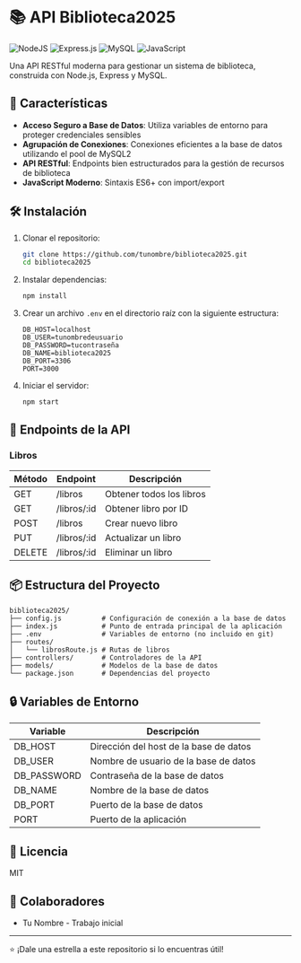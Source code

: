 # 📚 API Biblioteca2025

![NodeJS](https://img.shields.io/badge/node.js-6DA55F?style=for-the-badge&logo=node.js&logoColor=white)
![Express.js](https://img.shields.io/badge/express.js-%23404d59.svg?style=for-the-badge&logo=express&logoColor=%2361DAFB)
![MySQL](https://img.shields.io/badge/mysql-%2300f.svg?style=for-the-badge&logo=mysql&logoColor=white)
![JavaScript](https://img.shields.io/badge/javascript-%23323330.svg?style=for-the-badge&logo=javascript&logoColor=%23F7DF1E)

Una API RESTful moderna para gestionar un sistema de biblioteca, construida con Node.js, Express y MySQL.

## 🚀 Características

- **Acceso Seguro a Base de Datos**: Utiliza variables de entorno para proteger credenciales sensibles
- **Agrupación de Conexiones**: Conexiones eficientes a la base de datos utilizando el pool de MySQL2
- **API RESTful**: Endpoints bien estructurados para la gestión de recursos de biblioteca
- **JavaScript Moderno**: Sintaxis ES6+ con import/export

## 🛠️ Instalación

1. Clonar el repositorio:
   ```bash
   git clone https://github.com/tunombre/biblioteca2025.git
   cd biblioteca2025
   ```

2. Instalar dependencias:
   ```bash
   npm install
   ```

3. Crear un archivo `.env` en el directorio raíz con la siguiente estructura:
   ```
   DB_HOST=localhost
   DB_USER=tunombredeusuario
   DB_PASSWORD=tucontraseña
   DB_NAME=biblioteca2025
   DB_PORT=3306
   PORT=3000
   ```

4. Iniciar el servidor:
   ```bash
   npm start
   ```

## 🔌 Endpoints de la API

### Libros

| Método | Endpoint | Descripción |
|--------|----------|-------------|
| GET    | /libros  | Obtener todos los libros |
| GET    | /libros/:id | Obtener libro por ID |
| POST   | /libros  | Crear nuevo libro |
| PUT    | /libros/:id | Actualizar un libro |
| DELETE | /libros/:id | Eliminar un libro |

## 📦 Estructura del Proyecto

```
biblioteca2025/
├── config.js          # Configuración de conexión a la base de datos
├── index.js           # Punto de entrada principal de la aplicación
├── .env               # Variables de entorno (no incluido en git)
├── routes/
│   └── librosRoute.js # Rutas de libros
├── controllers/       # Controladores de la API
├── models/            # Modelos de la base de datos
└── package.json       # Dependencias del proyecto
```

## 🔒 Variables de Entorno

| Variable | Descripción |
|----------|-------------|
| DB_HOST  | Dirección del host de la base de datos |
| DB_USER  | Nombre de usuario de la base de datos |
| DB_PASSWORD | Contraseña de la base de datos |
| DB_NAME  | Nombre de la base de datos |
| DB_PORT  | Puerto de la base de datos |
| PORT     | Puerto de la aplicación |

## 📝 Licencia

MIT

## 👥 Colaboradores

- Tu Nombre - Trabajo inicial

---

⭐️ ¡Dale una estrella a este repositorio si lo encuentras útil! 